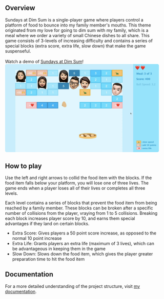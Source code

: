 ## Overview
Sundays at Dim Sum is a single-player game where players control a platform of food to bounce into my family member's mouths. This theme originated from my love for going to dim sum with my family, which is a meal where we order a variety of small Chinese dishes to all share. 
This game consists of 3-levels of increasing difficulty and contains a series of special blocks (extra score, extra life, slow down) that make the game suspenseful.
<br><br>
Watch a demo of [Sundays at Dim Sum](https://www.youtube.com/watch?v=22fNhZOYoHc)!<br>
<img src="images/demo1.png" alt="Sundays at Dim Sum demo" width="600"/>

## How to play
Use the left and right arrows to collid the food item with the blocks. If the food item falls below your platform, you will lose one of three lives. The game ends when a player loses all of their lives or completes all three levels.

Each level contains a series of blocks that prevent the food item from being reached by a family member. These blocks can be broken after a specific number of collisions from the player, vraying from 1 to 5 collisions. Breaking each block increases player score by 10, and earns them special advantages if they land on certain blocks.
* Extra Score: Gives players a 50 point score increase, as opposed to the normal 10 point increase
* Extra Life: Grants players an extra life (maximum of 3 lives), which can be advantageous in keeping them in the game
* Slow Down: Slows down the food item, which gives the player greater preparation time to hit the food item

## Documentation
For a more detailed understanding of the project structure, visit [my documentation](ProjectDocumentation.pdf).
